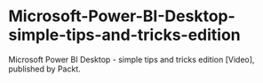 # Microsoft-Power-BI-Desktop-simple-tips-and-tricks-edition
Microsoft Power BI Desktop - simple tips and tricks edition [Video], published by Packt.
